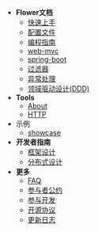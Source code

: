 - **Flower文档**
    - [快速上手](quick-start.md)
    - [配置文件](configuration.md)
    - [编程指南](program-guide.md)
    - [web-mvc](web-mvc.md)
    - [spring-boot](spring-boot.md)
    - [过滤器](filter.md)
    - [异常处理](exception-handle.md)
    - [领域驱动设计(DDD)](domain-driven-design.md)
- **Tools**
    - [About](tools/README.md)
    - [HTTP](tools/http.md)
- 示例
    - [showcase](showcase.md)  
- **开发者指南**
    - [框架设计](design.md)
    - [分布式设计](distribution-design.md)
- **更多**
    - [FAQ](FAQ.md)
    - [参与者公约](https://github.com/zhihuili/flower/blob/master/CODE_OF_CONDUCT.md)
    - [参与开发](https://github.com/zhihuili/flower/blob/master/CONTRIBUTING.md)
    - [开源协议](https://github.com/zhihuili/flower/blob/master/LICENSE.txt)
    - [更新日志](https://github.com/zhihuili/flower/blob/master/CHANGELOG.md)
    